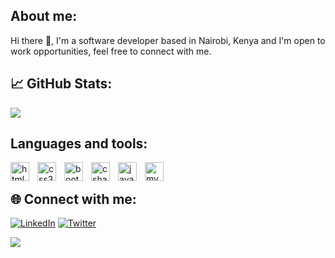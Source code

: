 ## About me:
Hi there 👋, I'm a software developer based in Nairobi, Kenya and I'm open to work opportunities, feel free to connect with me.

## &#x1f4c8; GitHub Stats:
![](https://github-readme-stats.vercel.app/api/top-langs/?username=Lawrence-001&theme=dark&hide_border=false&include_all_commits=false&count_private=false&layout=compact)

## Languages and tools:
<img align="left" alt="html5" width="30px" style="padding-right:10px;" src="https://cdn.jsdelivr.net/gh/devicons/devicon/icons/html5/html5-original.svg" />
<img align="left" alt="css3" width="30px" style="padding-right:10px;" src="https://cdn.jsdelivr.net/gh/devicons/devicon/icons/css3/css3-original.svg" />
<img align="left" alt="bootstrap" width="30px" style="padding-right:10px;" src="https://cdn.jsdelivr.net/gh/devicons/devicon/icons/bootstrap/bootstrap-original.svg" />
<img align="left" alt="csharp" width="30px" style="padding-right:10px;" src="https://cdn.jsdelivr.net/gh/devicons/devicon/icons/csharp/csharp-original.svg" />
<img align="left" alt="javascript" width="30px" style="padding-right:10px;" src="https://cdn.jsdelivr.net/gh/devicons/devicon/icons/javascript/javascript-original.svg" />
<img align="left" alt="mysql" width="30px" style="padding-right:10px;" src="https://cdn.jsdelivr.net/gh/devicons/devicon/icons/mysql/mysql-original.svg" />
</br>

## 🌐 Connect with me:
[![LinkedIn](https://img.shields.io/badge/LinkedIn-%230077B5.svg?logo=linkedin&logoColor=white)](https://www.linkedin.com/in/lawrence-mutuku-086a70104/)
[![Twitter](https://img.shields.io/badge/Twitter-%231DA1F2.svg?logo=Twitter&logoColor=white)](https://twitter.com/lole_lawrence)


[![](https://visitcount.itsvg.in/api?id=Lawrence-001&icon=0&color=9)](https://visitcount.itsvg.in)


